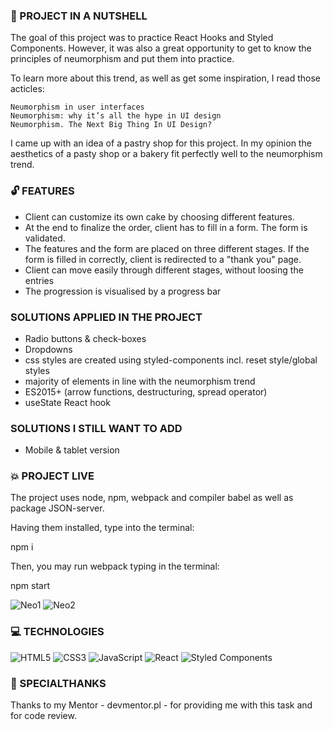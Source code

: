 ### :shell: PROJECT IN A NUTSHELL

The goal of this project was to practice React Hooks and Styled Components. However, it was also a great opportunity to get to know the principles of neumorphism and put them into practice.

To learn more about this trend, as well as get some inspiration, I read those acticles:

    Neumorphism in user interfaces
    Neumorphism: why it’s all the hype in UI design
    Neumorphism. The Next Big Thing In UI Design?

I came up with an idea of a pastry shop for this project. In my opinion the aesthetics of a pasty shop or a bakery fit perfectly well to the neumorphism trend.

### :unlock: FEATURES ###

* Client can customize its own cake by choosing different features.
* At the end to finalize the order, client has to fill in a form. The form is validated.
* The features and the form are placed on three different stages. If the form is filled in correctly, client is redirected to a "thank you" page.
* Client can move easily through different stages, without loosing the entries
* The progression is visualised by a progress bar

###  SOLUTIONS APPLIED IN THE PROJECT ###

* Radio buttons & check-boxes
* Dropdowns
* css styles are created using styled-components incl. reset style/global styles 
* majority of elements in line with the neumorphism trend
* ES2015+ (arrow functions, destructuring, spread operator) 
* useState React hook

###  SOLUTIONS I STILL WANT TO ADD ###

* Mobile & tablet version

### :boom: PROJECT LIVE 

The project uses node, npm, webpack and compiler babel as well as package JSON-server.

Having them installed, type into the terminal:

npm i

Then, you may run webpack typing in the terminal:

npm start

![Neo1](https://user-images.githubusercontent.com/83141358/198831853-2b26fc29-593b-4a69-bd7e-4644d70f8059.PNG)
![Neo2](https://user-images.githubusercontent.com/83141358/198831946-c729824a-e69d-4995-9bd3-98916ade7078.PNG)


### 💻 TECHNOLOGIES

![HTML5](https://img.shields.io/badge/html5-%23E34F26.svg?style=for-the-badge&logo=html5&logoColor=white)
![CSS3](https://img.shields.io/badge/css3-%231572B6.svg?style=for-the-badge&logo=css3&logoColor=white)
![JavaScript](https://img.shields.io/badge/javascript-%23323330.svg?style=for-the-badge&logo=javascript&logoColor=%23F7DF1E)
![React](https://img.shields.io/badge/react-%2320232a.svg?style=for-the-badge&logo=react&logoColor=%2361DAFB)
![Styled Components](https://img.shields.io/badge/styled--components-DB7093?style=for-the-badge&logo=styled-components&logoColor=white)

### 🤝 SPECIALTHANKS
Thanks to my Mentor - devmentor.pl - for providing me with this task and for code review.
